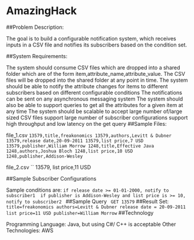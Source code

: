 # AmazingHack
##Problem Description:

The goal is to build a configurable notification system, which receives inputs in a CSV file and notifies its subscribers based on the condition set.

##System Requirements:

The system should consume CSV files which are dropped into a shared folder which are of the form item,attribute_name,attribute_value. The CSV files will be dropped into the shared folder at any point in time.
The system should be able to notify the attribute changes for items to different subscribers based on different configurable conditions
The notifications can be sent on any asynchronous messaging system
The system should also be able to support queries to get all the attributes for a given item at any time
The system should be scalable to
accept large number of/large sized CSV files
support large number of subscriber configurations
support high throughput and low latency on the get query
##Sample Files:

file_1.csv
``
13579,title,freakonomics
13579,authors,Levitt & Dubner
13579,release date,20-09-2011
13579,list price,7 USD
13579,publisher,William Morrow
1248,title,Effective Java
1248,authors,Joshua Bloch
1248,list price,10 USD
1248,publisher,Addison-Wesley
``

file_2.csv
``
13579, list price,11 USD

##Sample Subscriber Configurations

Sample conditions are: 
``if release date >= 01-01-2000, notify to subscriber1 
if publisher is Addison-Wesley and list price is >= 10, notify to subscriber2
``
##Sample Query
``
GET 13579``
##Result Set:
``
title=freakonomics
authors=Levitt & Dubner
release date = 20-09-2011
list price=11 USD
publisher=William Morrow
``
##Technology

Programming Language: Java, but using C#/ C++ is acceptable 
Other Technologies: AWS
